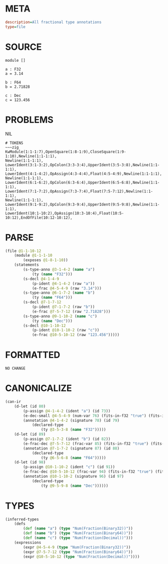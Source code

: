 # META
~~~ini
description=All fractional type annotations
type=file
~~~
# SOURCE
~~~roc
module []

a : F32
a = 3.14

b : F64
b = 2.71828

c : Dec
c = 123.456
~~~
# PROBLEMS
NIL

~~~
# TOKENS
~~~zig
KwModule(1:1-1:7),OpenSquare(1:8-1:9),CloseSquare(1:9-1:10),Newline(1:1-1:1),
Newline(1:1-1:1),
LowerIdent(3:1-3:2),OpColon(3:3-3:4),UpperIdent(3:5-3:8),Newline(1:1-1:1),
LowerIdent(4:1-4:2),OpAssign(4:3-4:4),Float(4:5-4:9),Newline(1:1-1:1),
Newline(1:1-1:1),
LowerIdent(6:1-6:2),OpColon(6:3-6:4),UpperIdent(6:5-6:8),Newline(1:1-1:1),
LowerIdent(7:1-7:2),OpAssign(7:3-7:4),Float(7:5-7:12),Newline(1:1-1:1),
Newline(1:1-1:1),
LowerIdent(9:1-9:2),OpColon(9:3-9:4),UpperIdent(9:5-9:8),Newline(1:1-1:1),
LowerIdent(10:1-10:2),OpAssign(10:3-10:4),Float(10:5-10:12),EndOfFile(10:12-10:12),
~~~
# PARSE
~~~clojure
(file @1-1-10-12
	(module @1-1-1-10
		(exposes @1-8-1-10))
	(statements
		(s-type-anno @3-1-4-2 (name "a")
			(ty (name "F32")))
		(s-decl @4-1-4-9
			(p-ident @4-1-4-2 (raw "a"))
			(e-frac @4-5-4-9 (raw "3.14")))
		(s-type-anno @6-1-7-2 (name "b")
			(ty (name "F64")))
		(s-decl @7-1-7-12
			(p-ident @7-1-7-2 (raw "b"))
			(e-frac @7-5-7-12 (raw "2.71828")))
		(s-type-anno @9-1-10-2 (name "c")
			(ty (name "Dec")))
		(s-decl @10-1-10-12
			(p-ident @10-1-10-2 (raw "c"))
			(e-frac @10-5-10-12 (raw "123.456")))))
~~~
# FORMATTED
~~~roc
NO CHANGE
~~~
# CANONICALIZE
~~~clojure
(can-ir
	(d-let (id 80)
		(p-assign @4-1-4-2 (ident "a") (id 73))
		(e-dec-small @4-5-4-9 (num-var 76) (fits-in-f32 "true") (fits-in-dec "true") (numerator "314") (denominator-power-of-ten "2") (value "3.14") (id 76))
		(annotation @4-1-4-2 (signature 78) (id 79)
			(declared-type
				(ty @3-5-3-8 (name "F32")))))
	(d-let (id 89)
		(p-assign @7-1-7-2 (ident "b") (id 82))
		(e-frac-dec @7-5-7-12 (frac-var 85) (fits-in-f32 "true") (fits-in-dec "true") (value "2.71828") (id 85))
		(annotation @7-1-7-2 (signature 87) (id 88)
			(declared-type
				(ty @6-5-6-8 (name "F64")))))
	(d-let (id 98)
		(p-assign @10-1-10-2 (ident "c") (id 91))
		(e-frac-dec @10-5-10-12 (frac-var 94) (fits-in-f32 "true") (fits-in-dec "true") (value "123.456") (id 94))
		(annotation @10-1-10-2 (signature 96) (id 97)
			(declared-type
				(ty @9-5-9-8 (name "Dec"))))))
~~~
# TYPES
~~~clojure
(inferred-types
	(defs
		(def (name "a") (type "Num(Fraction(Binary32))"))
		(def (name "b") (type "Num(Fraction(Binary64))"))
		(def (name "c") (type "Num(Fraction(Decimal))")))
	(expressions
		(expr @4-5-4-9 (type "Num(Fraction(Binary32))"))
		(expr @7-5-7-12 (type "Num(Fraction(Binary64))"))
		(expr @10-5-10-12 (type "Num(Fraction(Decimal))"))))
~~~